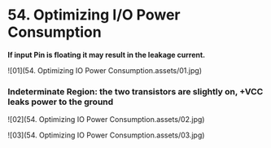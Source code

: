 # 54. Optimizing I/O Power Consumption



**If input Pin is floating it may result in the leakage current.**

![01](54. Optimizing IO Power Consumption.assets/01.jpg)

### Indeterminate Region: the two transistors are slightly on, +VCC leaks power to the ground

![02](54. Optimizing IO Power Consumption.assets/02.jpg)

![03](54. Optimizing IO Power Consumption.assets/03.jpg)